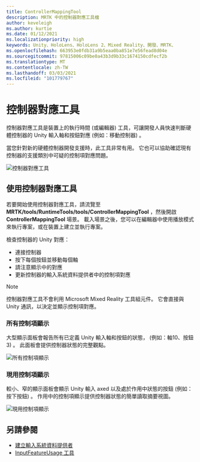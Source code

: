 ```yaml
---
title: ControllerMappingTool
description: MRTK 中的控制器對應工具檔
author: keveleigh
ms.author: kurtie
ms.date: 01/12/2021
ms.localizationpriority: high
keywords: Unity、HoloLens、HoloLens 2、Mixed Reality、開發、MRTK、
ms.openlocfilehash: 663953e0fdb31a9b5eaa0ba851e7e56fead8d04e
ms.sourcegitcommit: 97815006c09be0a43b3d9b33c1674150cdfecf2b
ms.translationtype: MT
ms.contentlocale: zh-TW
ms.lasthandoff: 03/03/2021
ms.locfileid: "101779767"
---
```

# <a name="controller-mapping-tool"></a>控制器對應工具

控制器對應工具是裝置上的執行時間 (或編輯器) 工具，可讓開發人員快速判斷硬體控制器的 Unity 輸入軸和按鈕對應 (例如：移動控制器) 。

當您針對新的硬體控制器開發支援時，此工具非常有用。 它也可以協助確認現有控制器的支援類別中可疑的控制項對應問題。

![控制器對應工具](../images/controller-mapping-tool/ControllerMappingTool.png)

## <a name="using-the-controller-mapping-tool"></a>使用控制器對應工具

若要開始使用控制器對應工具，請流覽至 **MRTK/tools/RuntimeTools/tools/ControllerMappingTool** ，然後開啟 **ControllerMappingTool** 場景。 載入場景之後，您可以在編輯器中使用播放模式來執行專案，或在裝置上建立並執行專案。

檢查控制器的 Unity 對應：

- 連接控制器
- 按下每個按鈕並移動每個軸
- 請注意顯示中的對應
- 更新控制器的輸入系統資料提供者中的控制項對應

> [!NOTE]
> 控制器對應工具不會利用 Microsoft Mixed Reality 工具組元件。 它會直接與 Unity 通訊，以決定並顯示控制項對應。

### <a name="all-controls-display"></a>所有控制項顯示

大型顯示面板會報告所有已定義 Unity 輸入軸和按鈕的狀態， (例如：軸10、按鈕 3) 。 此面板會提供控制器狀態的完整觀點。

![所有控制項顯示](../images/controller-mapping-tool/AllControls.png)

### <a name="active-controls-display"></a>現用控制項顯示

較小、窄的顯示面板會顯示 Unity 輸入 axed 以及處於作用中狀態的按鈕 (例如：按下按鈕) 。 作用中的控制項顯示提供控制器狀態的簡單讀取摘要視圖。

![現用控制項顯示](../images/controller-mapping-tool/ActiveControls.png)

## <a name="see-also"></a>另請參閱

- [建立輸入系統資料提供者](../input/CreateDataProvider.md)
- [InputFeatureUsage 工具](InputFeatureUsageTool.md)
